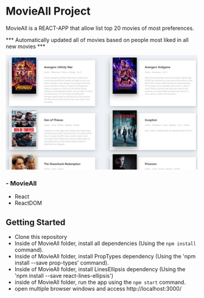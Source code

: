 # MovieAll Project

MovieAll is a REACT-APP that allow list top 20 movies of most preferences.

*** Automatically updated all of movies based on people most liked in all new movies ***

!["MovieAll"](https://github.com/ryu923/MovieAll/blob/master/public/movieallmain.JPG)

### - MovieAll
- React
- ReactDOM

## Getting Started
- Clone this repository
- Inside of MovieAll folder, install all dependencies (Using the `npm install` command).
- Inside of MovieAll folder, install PropTypes dependency (Using the 'npm install --save prop-types' command).
- Inside of MovieAll folder, install LinesEllipsis dependency (Using the 'npm install --save react-lines-ellipsis')
- inside of MovieAll folder, run the app using the `npm start` command.
- open multiple browser windows and access http://localhost:3000/
